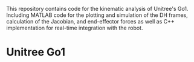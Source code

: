 This repository contains code for the kinematic analysis of Unitree's Go1. Including MATLAB code for the 
plotting and simulation of the DH frames, calculation of the Jacobian, and end-effector forces as well as C++ 
implementation for real-time integration with the robot.

# Unitree Go1
